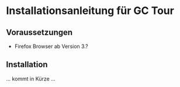 # Installationsanleitung für GC Tour #

## Voraussetzungen ##
  * Firefox Browser ab Version 3.?


## Installation ##
... kommt in Kürze ...